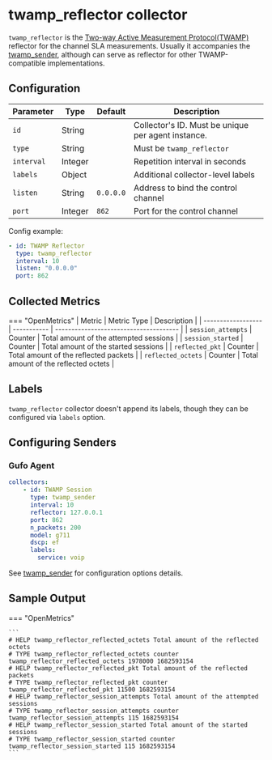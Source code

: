 # twamp_reflector collector

`twamp_reflector` is the [Two-way Active Measurement Protocol(TWAMP)][TWAMP]
reflector for the channel SLA measurements. Usually it accompanies the
[twamp_sender](twamp_sender.md), although can serve as reflector for other
TWAMP-compatible implementations.

## Configuration

| Parameter  | Type    | Default   | Description                                        |
| ---------- | ------- | --------- | -------------------------------------------------- |
| `id`       | String  |           | Collector's ID. Must be unique per agent instance. |
| `type`     | String  |           | Must be `twamp_reflector`                          |
| `interval` | Integer |           | Repetition interval in seconds                     |
| `labels`   | Object  |           | Additional collector-level labels                  |
| `listen`   | String  | `0.0.0.0` | Address to bind the control channel                |
| `port`     | Integer | `862`     | Port for the control channel                       |

Config example:

``` yaml
- id: TWAMP Reflector
  type: twamp_reflector
  interval: 10
  listen: "0.0.0.0"
  port: 862
```

## Collected Metrics

=== "OpenMetrics"
  | Metric             | Metric Type | Description                            |
  | ------------------ | ----------- | -------------------------------------- |
  | `session_attempts` | Counter     | Total amount of the attempted sessions |
  | `session_started`  | Counter     | Total amount of the started sessions   |
  | `reflected_pkt`    | Counter     | Total amount of the reflected packets  |
  | `reflected_octets` | Counter     | Total amount of the reflected octets   |

## Labels

`twamp_reflector` collector doesn't append its labels, though they can be configured
via `labels` option.

## Configuring Senders

### Gufo Agent

``` yaml
collectors:
    - id: TWAMP Session
      type: twamp_sender
      interval: 10
      reflector: 127.0.0.1
      port: 862
      n_packets: 200
      model: g711
      dscp: ef
      labels:
        service: voip
```

See [twamp_sender](twamp_sender.md) for configuration options details.

## Sample Output

=== "OpenMetrics"

    ```
    # HELP twamp_reflector_reflected_octets Total amount of the reflected octets
    # TYPE twamp_reflector_reflected_octets counter
    twamp_reflector_reflected_octets 1978000 1682593154
    # HELP twamp_reflector_reflected_pkt Total amount of the reflected packets
    # TYPE twamp_reflector_reflected_pkt counter
    twamp_reflector_reflected_pkt 11500 1682593154
    # HELP twamp_reflector_session_attempts Total amount of the attempted sessions
    # TYPE twamp_reflector_session_attempts counter
    twamp_reflector_session_attempts 115 1682593154
    # HELP twamp_reflector_session_started Total amount of the started sessions
    # TYPE twamp_reflector_session_started counter
    twamp_reflector_session_started 115 1682593154
    ```

[TWAMP]: https://www.juniper.net/documentation/us/en/software/junos/flow-monitoring/topics/concept/twamp-overview.html